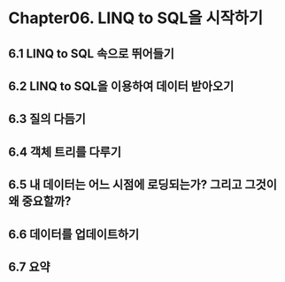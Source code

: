 # Chapter06. LINQ to SQL을 시작하기
## 6.1 LINQ to SQL 속으로 뛰어들기
## 6.2 LINQ to SQL을 이용하여 데이터 받아오기
## 6.3 질의 다듬기
## 6.4 객체 트리를 다루기
## 6.5 내 데이터는 어느 시점에 로딩되는가? 그리고 그것이 왜 중요할까?
## 6.6 데이터를 업데이트하기
## 6.7 요약